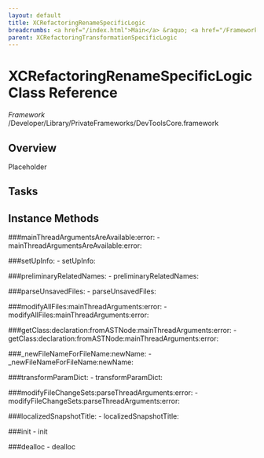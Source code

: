 ```yaml
---
layout: default
title: XCRefactoringRenameSpecificLogic
breadcrumbs: <a href="/index.html">Main</a> &raquo; <a href="/Frameworks.html">Framework</a> &raquo; <a href="/Frameworks/DevToolsCore.html">DevToolsCore</a> &raquo; XCRefactoringRenameSpecificLogic
parent: XCRefactoringTransformationSpecificLogic 
---
```

# XCRefactoringRenameSpecificLogic Class Reference

*Framework* /Developer/Library/PrivateFrameworks/DevToolsCore.framework

## Overview

Placeholder

## Tasks

## Instance Methods

<a name="-mainThreadArgumentsAreAvailable:error:"></a>
###mainThreadArgumentsAreAvailable:error:
    - mainThreadArgumentsAreAvailable:error:

<a name="-setUpInfo:"></a>
###setUpInfo:
    - setUpInfo:

<a name="-preliminaryRelatedNames:"></a>
###preliminaryRelatedNames:
    - preliminaryRelatedNames:

<a name="-parseUnsavedFiles:"></a>
###parseUnsavedFiles:
    - parseUnsavedFiles:

<a name="-modifyAllFiles:mainThreadArguments:error:"></a>
###modifyAllFiles:mainThreadArguments:error:
    - modifyAllFiles:mainThreadArguments:error:

<a name="-getClass:declaration:fromASTNode:mainThreadArguments:error:"></a>
###getClass:declaration:fromASTNode:mainThreadArguments:error:
    - getClass:declaration:fromASTNode:mainThreadArguments:error:

<a name="-_newFileNameForFileName:newName:"></a>
###_newFileNameForFileName:newName:
    - _newFileNameForFileName:newName:

<a name="-transformParamDict:"></a>
###transformParamDict:
    - transformParamDict:

<a name="-modifyFileChangeSets:parseThreadArguments:error:"></a>
###modifyFileChangeSets:parseThreadArguments:error:
    - modifyFileChangeSets:parseThreadArguments:error:

<a name="-localizedSnapshotTitle:"></a>
###localizedSnapshotTitle:
    - localizedSnapshotTitle:

<a name="-init"></a>
###init
    - init

<a name="-dealloc"></a>
###dealloc
    - dealloc

